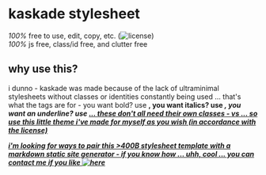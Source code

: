 # kaskade stylesheet

*100%* free to use, edit, copy, etc. (![license](https://codeberg.org/gfr/kaskade/src/branch/master/basedLICENSE))  
*100%* js free, class/id free, and clutter free

## why use this?

i dunno - kaskade was made because of the lack of ultraminimal stylesheets without classes or identities constantly being used ... that's what the tags are for - you want bold? use <b>, you want italics? use <i>, you want an underline? use <u> ... these don't all need their own classes - <span class='italics'> vs <i> ... so use this little theme i've made for myself as you wish (in accordance with the license)

i'm looking for ways to pair this >400B stylesheet template with a markdown static site generator - if you know how ... uhh, cool ... you can contact me if you like ![here](https://stop.voring.me/@gfr)
